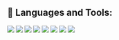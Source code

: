 ## 🔨 Languages and Tools:

![](https://img.shields.io/badge/C++/C-★★★★-F7DF1E?logo=C&style=flat-square)
![](https://img.shields.io/badge/Linux-★★★★-339933?logo=Node.js&style=flat-square)
![](https://img.shields.io/badge/Mac/Windows-★★★-777bb4?logo=PHP&style=flat-square)
![](https://img.shields.io/badge/Git-★★★-F05032?logo=Git&style=flat-square)
![](https://img.shields.io/badge/javascript-★-3178C6?logo=Python&style=flat-square)
![](https://img.shields.io/badge/Docker-★-3178C6?logo=Python&style=flat-square)
![](https://img.shields.io/badge/Python-★-3178C6?logo=Python&style=flat-square)
![](https://img.shields.io/badge/Rust-★-000000?logo=Rust&style=flat-square)
